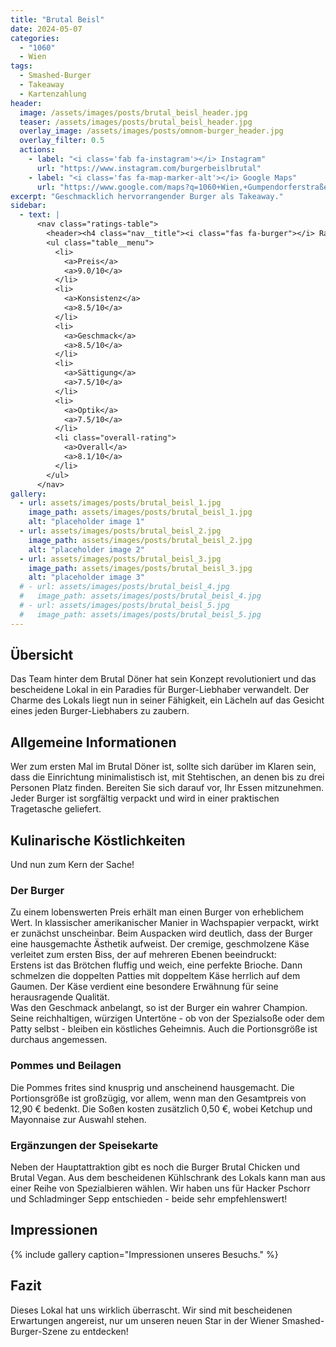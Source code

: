 ```yaml
---
title: "Brutal Beisl"
date: 2024-05-07
categories:
  - "1060"
  - Wien
tags:
  - Smashed-Burger
  - Takeaway
  - Kartenzahlung
header:
  image: /assets/images/posts/brutal_beisl_header.jpg
  teaser: /assets/images/posts/brutal_beisl_header.jpg
  overlay_image: /assets/images/posts/omnom-burger_header.jpg
  overlay_filter: 0.5
  actions:
    - label: "<i class='fab fa-instagram'></i> Instagram"
      url: "https://www.instagram.com/burgerbeislbrutal"
    - label: "<i class='fas fa-map-marker-alt'></i> Google Maps"
      url: "https://www.google.com/maps?q=1060+Wien,+Gumpendorferstraße+33"
excerpt: "Geschmacklich hervorrangender Burger als Takeaway."
sidebar:
  - text: |
      <nav class="ratings-table">
        <header><h4 class="nav__title"><i class="fas fa-burger"></i> Ratings</h4></header>
        <ul class="table__menu">
          <li>
            <a>Preis</a>
            <a>9.0/10</a>
          </li>
          <li>
            <a>Konsistenz</a>
            <a>8.5/10</a>
          </li>
          <li>
            <a>Geschmack</a>
            <a>8.5/10</a>
          </li>
          <li>
            <a>Sättigung</a>
            <a>7.5/10</a>
          </li>
          <li>
            <a>Optik</a>
            <a>7.5/10</a>
          </li>
          <li class="overall-rating">
            <a>Overall</a>
            <a>8.1/10</a>
          </li>
        </ul>
      </nav>
gallery:
  - url: assets/images/posts/brutal_beisl_1.jpg
    image_path: assets/images/posts/brutal_beisl_1.jpg
    alt: "placeholder image 1"
  - url: assets/images/posts/brutal_beisl_2.jpg
    image_path: assets/images/posts/brutal_beisl_2.jpg
    alt: "placeholder image 2"
  - url: assets/images/posts/brutal_beisl_3.jpg
    image_path: assets/images/posts/brutal_beisl_3.jpg
    alt: "placeholder image 3"
  # - url: assets/images/posts/brutal_beisl_4.jpg
  #   image_path: assets/images/posts/brutal_beisl_4.jpg
  # - url: assets/images/posts/brutal_beisl_5.jpg
  #   image_path: assets/images/posts/brutal_beisl_5.jpg
---
```

## Übersicht 
Das Team hinter dem Brutal Döner hat sein Konzept revolutioniert und das bescheidene Lokal in ein Paradies für Burger-Liebhaber verwandelt. Der Charme des Lokals liegt nun in seiner Fähigkeit, ein Lächeln auf das Gesicht eines jeden Burger-Liebhabers zu zaubern.

## Allgemeine Informationen
Wer zum ersten Mal im Brutal Döner ist, sollte sich darüber im Klaren sein, dass die Einrichtung minimalistisch ist, mit Stehtischen, an denen bis zu drei Personen Platz finden. Bereiten Sie sich darauf vor, Ihr Essen mitzunehmen. Jeder Burger ist sorgfältig verpackt und wird in einer praktischen Tragetasche geliefert.

## Kulinarische Köstlichkeiten
Und nun zum Kern der Sache!

### Der Burger
Zu einem lobenswerten Preis erhält man einen Burger von erheblichem Wert. In klassischer amerikanischer Manier in Wachspapier verpackt, wirkt er zunächst unscheinbar. Beim Auspacken wird deutlich, dass der Burger eine hausgemachte Ästhetik aufweist. Der cremige, geschmolzene Käse verleitet zum ersten Biss, der auf mehreren Ebenen beeindruckt:  
Erstens ist das Brötchen fluffig und weich, eine perfekte Brioche. Dann schmelzen die doppelten Patties mit doppeltem Käse herrlich auf dem Gaumen. Der Käse verdient eine besondere Erwähnung für seine herausragende Qualität.  
Was den Geschmack anbelangt, so ist der Burger ein wahrer Champion. Seine reichhaltigen, würzigen Untertöne - ob von der Spezialsoße oder dem Patty selbst - bleiben ein köstliches Geheimnis. Auch die Portionsgröße ist durchaus angemessen.

### Pommes und Beilagen
Die Pommes frites sind knusprig und anscheinend hausgemacht. Die Portionsgröße ist großzügig, vor allem, wenn man den Gesamtpreis von 12,90 € bedenkt. Die Soßen kosten zusätzlich 0,50 €, wobei Ketchup und Mayonnaise zur Auswahl stehen.

### Ergänzungen der Speisekarte 
Neben der Hauptattraktion gibt es noch die Burger Brutal Chicken und Brutal Vegan. Aus dem bescheidenen Kühlschrank des Lokals kann man aus einer Reihe von Spezialbieren wählen. Wir haben uns für Hacker Pschorr und Schladminger Sepp entschieden - beide sehr empfehlenswert!

## Impressionen
{% include gallery caption="Impressionen unseres Besuchs." %}

## Fazit 
Dieses Lokal hat uns wirklich überrascht. Wir sind mit bescheidenen Erwartungen angereist, nur um unseren neuen Star in der Wiener Smashed-Burger-Szene zu entdecken!
